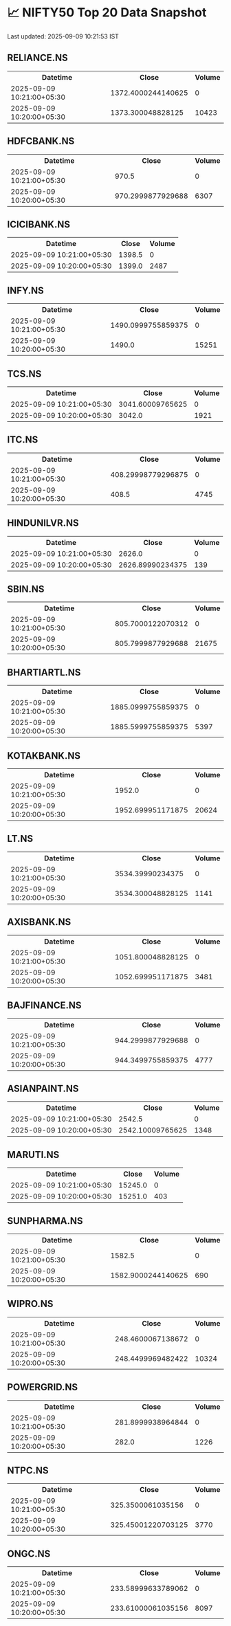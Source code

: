 # 📈 NIFTY50 Top 20 Data Snapshot

Last updated: 2025-09-09 10:21:53 IST

## RELIANCE.NS

<table>
  <tr><th>Datetime</th><th>Close</th><th>Volume</th></tr>
  <tr><td>2025-09-09 10:21:00+05:30</td><td>1372.4000244140625</td><td>0</td></tr>
  <tr><td>2025-09-09 10:20:00+05:30</td><td>1373.300048828125</td><td>10423</td></tr>
</table>

## HDFCBANK.NS

<table>
  <tr><th>Datetime</th><th>Close</th><th>Volume</th></tr>
  <tr><td>2025-09-09 10:21:00+05:30</td><td>970.5</td><td>0</td></tr>
  <tr><td>2025-09-09 10:20:00+05:30</td><td>970.2999877929688</td><td>6307</td></tr>
</table>

## ICICIBANK.NS

<table>
  <tr><th>Datetime</th><th>Close</th><th>Volume</th></tr>
  <tr><td>2025-09-09 10:21:00+05:30</td><td>1398.5</td><td>0</td></tr>
  <tr><td>2025-09-09 10:20:00+05:30</td><td>1399.0</td><td>2487</td></tr>
</table>

## INFY.NS

<table>
  <tr><th>Datetime</th><th>Close</th><th>Volume</th></tr>
  <tr><td>2025-09-09 10:21:00+05:30</td><td>1490.0999755859375</td><td>0</td></tr>
  <tr><td>2025-09-09 10:20:00+05:30</td><td>1490.0</td><td>15251</td></tr>
</table>

## TCS.NS

<table>
  <tr><th>Datetime</th><th>Close</th><th>Volume</th></tr>
  <tr><td>2025-09-09 10:21:00+05:30</td><td>3041.60009765625</td><td>0</td></tr>
  <tr><td>2025-09-09 10:20:00+05:30</td><td>3042.0</td><td>1921</td></tr>
</table>

## ITC.NS

<table>
  <tr><th>Datetime</th><th>Close</th><th>Volume</th></tr>
  <tr><td>2025-09-09 10:21:00+05:30</td><td>408.29998779296875</td><td>0</td></tr>
  <tr><td>2025-09-09 10:20:00+05:30</td><td>408.5</td><td>4745</td></tr>
</table>

## HINDUNILVR.NS

<table>
  <tr><th>Datetime</th><th>Close</th><th>Volume</th></tr>
  <tr><td>2025-09-09 10:21:00+05:30</td><td>2626.0</td><td>0</td></tr>
  <tr><td>2025-09-09 10:20:00+05:30</td><td>2626.89990234375</td><td>139</td></tr>
</table>

## SBIN.NS

<table>
  <tr><th>Datetime</th><th>Close</th><th>Volume</th></tr>
  <tr><td>2025-09-09 10:21:00+05:30</td><td>805.7000122070312</td><td>0</td></tr>
  <tr><td>2025-09-09 10:20:00+05:30</td><td>805.7999877929688</td><td>21675</td></tr>
</table>

## BHARTIARTL.NS

<table>
  <tr><th>Datetime</th><th>Close</th><th>Volume</th></tr>
  <tr><td>2025-09-09 10:21:00+05:30</td><td>1885.0999755859375</td><td>0</td></tr>
  <tr><td>2025-09-09 10:20:00+05:30</td><td>1885.5999755859375</td><td>5397</td></tr>
</table>

## KOTAKBANK.NS

<table>
  <tr><th>Datetime</th><th>Close</th><th>Volume</th></tr>
  <tr><td>2025-09-09 10:21:00+05:30</td><td>1952.0</td><td>0</td></tr>
  <tr><td>2025-09-09 10:20:00+05:30</td><td>1952.699951171875</td><td>20624</td></tr>
</table>

## LT.NS

<table>
  <tr><th>Datetime</th><th>Close</th><th>Volume</th></tr>
  <tr><td>2025-09-09 10:21:00+05:30</td><td>3534.39990234375</td><td>0</td></tr>
  <tr><td>2025-09-09 10:20:00+05:30</td><td>3534.300048828125</td><td>1141</td></tr>
</table>

## AXISBANK.NS

<table>
  <tr><th>Datetime</th><th>Close</th><th>Volume</th></tr>
  <tr><td>2025-09-09 10:21:00+05:30</td><td>1051.800048828125</td><td>0</td></tr>
  <tr><td>2025-09-09 10:20:00+05:30</td><td>1052.699951171875</td><td>3481</td></tr>
</table>

## BAJFINANCE.NS

<table>
  <tr><th>Datetime</th><th>Close</th><th>Volume</th></tr>
  <tr><td>2025-09-09 10:21:00+05:30</td><td>944.2999877929688</td><td>0</td></tr>
  <tr><td>2025-09-09 10:20:00+05:30</td><td>944.3499755859375</td><td>4777</td></tr>
</table>

## ASIANPAINT.NS

<table>
  <tr><th>Datetime</th><th>Close</th><th>Volume</th></tr>
  <tr><td>2025-09-09 10:21:00+05:30</td><td>2542.5</td><td>0</td></tr>
  <tr><td>2025-09-09 10:20:00+05:30</td><td>2542.10009765625</td><td>1348</td></tr>
</table>

## MARUTI.NS

<table>
  <tr><th>Datetime</th><th>Close</th><th>Volume</th></tr>
  <tr><td>2025-09-09 10:21:00+05:30</td><td>15245.0</td><td>0</td></tr>
  <tr><td>2025-09-09 10:20:00+05:30</td><td>15251.0</td><td>403</td></tr>
</table>

## SUNPHARMA.NS

<table>
  <tr><th>Datetime</th><th>Close</th><th>Volume</th></tr>
  <tr><td>2025-09-09 10:21:00+05:30</td><td>1582.5</td><td>0</td></tr>
  <tr><td>2025-09-09 10:20:00+05:30</td><td>1582.9000244140625</td><td>690</td></tr>
</table>

## WIPRO.NS

<table>
  <tr><th>Datetime</th><th>Close</th><th>Volume</th></tr>
  <tr><td>2025-09-09 10:21:00+05:30</td><td>248.4600067138672</td><td>0</td></tr>
  <tr><td>2025-09-09 10:20:00+05:30</td><td>248.4499969482422</td><td>10324</td></tr>
</table>

## POWERGRID.NS

<table>
  <tr><th>Datetime</th><th>Close</th><th>Volume</th></tr>
  <tr><td>2025-09-09 10:21:00+05:30</td><td>281.8999938964844</td><td>0</td></tr>
  <tr><td>2025-09-09 10:20:00+05:30</td><td>282.0</td><td>1226</td></tr>
</table>

## NTPC.NS

<table>
  <tr><th>Datetime</th><th>Close</th><th>Volume</th></tr>
  <tr><td>2025-09-09 10:21:00+05:30</td><td>325.3500061035156</td><td>0</td></tr>
  <tr><td>2025-09-09 10:20:00+05:30</td><td>325.45001220703125</td><td>3770</td></tr>
</table>

## ONGC.NS

<table>
  <tr><th>Datetime</th><th>Close</th><th>Volume</th></tr>
  <tr><td>2025-09-09 10:21:00+05:30</td><td>233.58999633789062</td><td>0</td></tr>
  <tr><td>2025-09-09 10:20:00+05:30</td><td>233.61000061035156</td><td>8097</td></tr>
</table>

